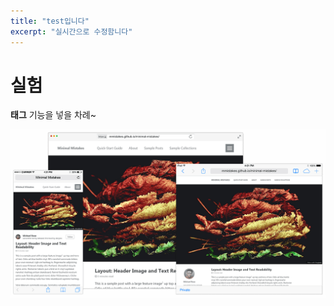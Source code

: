```yaml
---
title: "test입니다"
excerpt: "실시간으로 수정함니다"
---
```


# 실험

**태그** 기능을 넣을 차례~

![screenshot](./../images/2024-08-10-test/screenshot.png)
